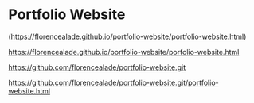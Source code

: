 Portfolio Website
==================
(https://florencealade.github.io/portfolio-website/portfolio-website.html)

https://florencealade.github.io/portfolio-website/porfolio-website.html

https://github.com/florencealade/portfolio-website.git

https://github.com/florencealade/portfolio-website.git/portfolio-website.html
